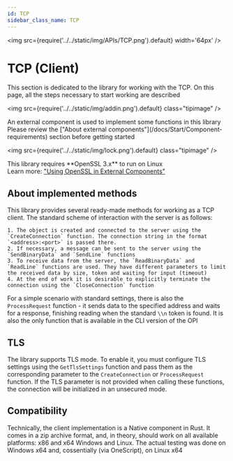 ```yaml
---
id: TCP
sidebar_class_name: TCP
---
```


<img src={require('../../static/img/APIs/TCP.png').default} width='64px' />

# TCP (Client)

This section is dedicated to the library for working with the TCP. On this page, all the steps necessary to start working are described

<div class="theme-admonition theme-admonition-info admonition_node_modules-@docusaurus-theme-classic-lib-theme-Admonition-Layout-styles-module alert alert--info">

<img src={require('../../static/img/addin.png').default} class="tipimage" />
<div class="addin">An external component is used to implement some functions in this library<br/>
Please review the ["About external components"](/docs/Start/Component-requirements) section before getting started</div>
</div>


<div class="theme-admonition theme-admonition-caution admonition_node_modules-@docusaurus-theme-classic-lib-theme-Admonition-Layout-styles-module alert alert--warning">

<img src={require('../../static/img/lock.png').default} class="tipimage" />
<div class="addin">This library requires **OpenSSL 3.x** to run on Linux <br/>
Learn more: <a href="/docs/Start/Component-requirements#openssl" class="orangelink">"Using OpenSSL in External Components"</a></div>
</div>

## About implemented methods

This library provides several ready-made methods for working as a TCP client. The standard scheme of interaction with the server is as follows:

    1. The object is created and connected to the server using the `CreateConnection` function. The connection string in the format `<address>:<port>` is passed there.
    2. If necessary, a message can be sent to the server using the `SendBinaryData` and `SendLine` functions
    3. To receive data from the server, the `ReadBinaryData` and `ReadLine` functions are used. They have different parameters to limit the received data by size, token and waiting for input (timeout)
    4. At the end of work it is desirable to explicitly terminate the connection using the `CloseConnection` function

For a simple scenario with standard settings, there is also the `ProcessRequest` function - it sends data to the specified address and waits for a response, finishing reading when the standard `\\n` token is found. It is also the only function that is available in the CLI version of the OPI

## TLS

The library supports TLS mode. To enable it, you must configure TLS settings using the `GetTlsSettings` function and pass them as the corresponding parameter to the `CreateConnection` or `ProcessRequest` function. If the TLS parameter is not provided when calling these functions, the connection will be initialized in an unsecured mode.

## Compatibility

Technically, the client implementation is a Native component in Rust. It comes in a zip archive format, and, in theory, should work on all available platforms: x86 and x64 Windows and Linux. The actual testing was done on Windows x64 and, cossentially (via OneScript), on Linux x64